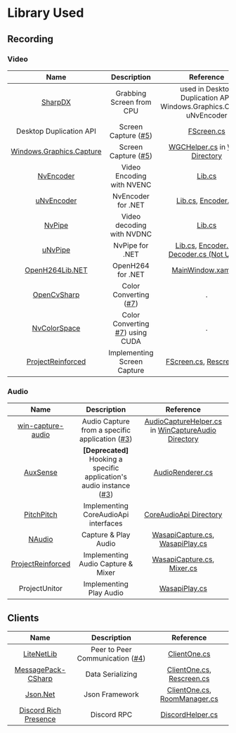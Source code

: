 # Library Used
## Recording
### Video
|Name|Description|Reference|
|:---:|:---:|:---:|
|[SharpDX](http://sharpdx.org/)|Grabbing Screen from CPU|used in Desktop Duplication API, Windows.Graphics.Capture, uNvEncoder|
|Desktop Duplication API|Screen Capture ([#5](../../../issues/5))|[FScreen.cs](../Recording/Video/FScreen.cs)|
|[Windows.Graphics.Capture](https://github.com/Microsoft/Windows.UI.Composition-Win32-Samples/tree/master/dotnet/WPF/ScreenCapture)|Screen Capture ([#5](../../../issues/5))|[WGCHelper.cs](../Recording/Video/WGC/WGCHelper.cs) in [WGC Directory](../../../tree/main/Recording/Video/WGC)|
|[NvEncoder](https://github.com/NVIDIA/video-sdk-samples/blob/master/Samples/NvCodec/NvEncoder/NvEncoder.cpp)|Video Encoding with NVENC|[Lib.cs](../Recording/Video/NvEncoder/Lib.cs)|
|[uNvEncoder](https://github.com/hecomi/uNvEncoder)|NvEncoder for .NET|[Lib.cs](../Recording/Video/NvEncoder/Lib.cs), [Encoder.cs](../Recording/Video/NvEncoder/Encoder.cs)|
|[NvPipe](https://github.com/NVIDIA/NvPipe/blob/master/README.deprecated.md)|Video decoding with NVDNC|[Lib.cs](../Recording/Video/NvPipe/Lib.cs)|
|[uNvPipe](https://github.com/hecomi/uNvPipe)|NvPipe for .NET|[Lib.cs](../Recording/Video/NvPipe/Lib.cs), [Encoder.cs](../Recording/Video/NvPipe/Encoder.cs), [Decoder.cs (Not Used)](../Recording/Video/NvPipe/Decoder.cs)|
|[OpenH264Lib.NET](https://github.com/secile/OpenH264Lib.NET)|OpenH264 for .NET|[MainWindow.xaml.cs](../MainWindow.xaml.cs)|
|[OpenCvSharp](https://github.com/shimat/opencvsharp)|Color Converting ([#7](../../../issues/7))|.|
|[NvColorSpace](https://github.com/MineEric64/NvColorSpace)|Color Converting [#7](../../../issues/7)) using CUDA|.|
|[ProjectReinforced](https://github.com/Luigi38/ProjectReinforced)|Implementing Screen Capture|[FScreen.cs](../Recording/Video/FScreen.cs), [Rescreen.cs](../Recording/Video/Rescreen.cs)|

### Audio
|Name|Description|Reference|
|:---:|:---:|:---:|
|[win-capture-audio](https://github.com/bozbez/win-capture-audio)|Audio Capture from a specific application ([#3](../../../issues/3))|[AudioCaptureHelper.cs](../Recording/Audio/WinCaptureAudio/AudioCaptureHelper.cs) in [WinCaptureAudio Directory](../../../tree/main/Recording/Audio/WinCaptureAudio)|
|[AuxSense](https://github.com/SirusDoma/AuxSense)|**[Deprecated]** Hooking a specific application's audio instance ([#3](../../../issues/3))|[AudioRenderer.cs](../Recording/Audio/AudioRender/AudioRenderer.cs)|
|[PitchPitch](https://github.com/davinx/PitchPitch)|Implementing CoreAudioApi interfaces|[CoreAudioApi Directory](../../../tree/main/Recording/Audio/AudioRender/Types)|
|[NAudio](https://github.com/naudio/NAudio)|Capture & Play Audio|[WasapiCapture.cs](../Recording/Audio/Wasapi/WasapiCapture.cs), [WasapiPlay.cs](../Recording/Audio/Wasapi/WasapiPlay.cs)|
|[ProjectReinforced](https://github.com/Luigi38/ProjectReinforced)|Implementing Audio Capture & Mixer|[WasapiCapture.cs](../Recording/Audio/Wasapi/WasapiCapture.cs), [Mixer.cs](../Recording/Audio/WinCaptureAudio/Mixer.cs)|
|ProjectUnitor|Implementing Play Audio|[WasapiPlay.cs](../Recording/Audio/Wasapi/WasapiPlay.cs)|

## Clients
|Name|Description|Reference|
|:---:|:---:|:---:|
|[LiteNetLib](https://github.com/RevenantX/LiteNetLib)|Peer to Peer Communication ([#4](../../../issues/4))|[ClientOne.cs](../Clients/ClientOne.cs)|
|[MessagePack-CSharp](https://github.com/neuecc/MessagePack-CSharp)|Data Serializing|[ClientOne.cs](../Clients/ClientOne.cs), [Rescreen.cs](../Recording/Video/Rescreen.cs)|
|[Json.Net](https://www.newtonsoft.com/json)|Json Framework|[ClientOne.cs](../Clients//ClientOne.cs), [RoomManager.cs](../Rooms/RoomManager.cs)|
|[Discord Rich Presence](https://github.com/Lachee/discord-rpc-csharp)|Discord RPC|[DiscordHelper.cs](../Clients/DiscordHelper.cs)|
